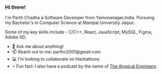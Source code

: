 ### Hi there!

I'm Parth Chadha a Software Developer from Yamunanagar,India. Pursuing my Bachelor's in Computer Science at Manipal University Jaipur.

Some of my key skills include - C/C++, React, JavaScript, MySQL, Figma, Adobe XD.

<ul>
<li> 💬 Ask me about anything!
<li> 📫 Reach out to me: parthc2001@gmail.com
<li> 💻 I’m looking to collaborate on Hackathons
<li> ⚡ Fun fact: I also have a podcast by the name of <a href = "https://www.youtube.com/channel/UCJvVA8r2GbxTFInv72ELUZg">The Atypical Engineers</a>.

<!--
**Itsme-Parth/Itsme-Parth** is a ✨ _special_ ✨ repository because its `README.md` (this file) appears on your GitHub profile.

Here are some ideas to get you started:

- 🔭 I’m currently working on ...
- 🌱 I’m currently learning ...
- 👯 I’m looking to collaborate on ...
- 🤔 I’m looking for help with ...
- 💬 Ask me about ...
- 📫 How to reach me: ...
- 😄 Pronouns: ...
- ⚡ Fun fact: ...
-->
